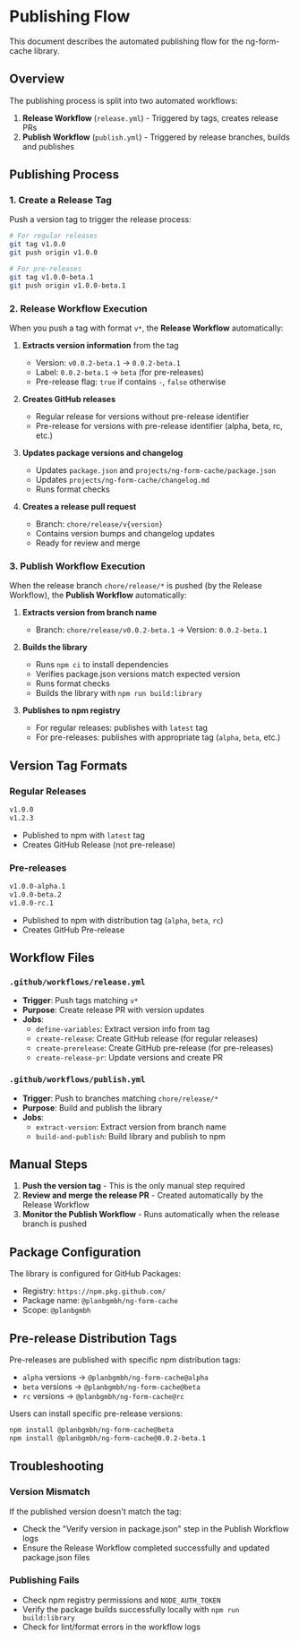 # Publishing Flow

This document describes the automated publishing flow for the ng-form-cache library.

## Overview

The publishing process is split into two automated workflows:

1. **Release Workflow** (`release.yml`) - Triggered by tags, creates release PRs
2. **Publish Workflow** (`publish.yml`) - Triggered by release branches, builds and publishes

## Publishing Process

### 1. Create a Release Tag

Push a version tag to trigger the release process:

```bash
# For regular releases
git tag v1.0.0
git push origin v1.0.0

# For pre-releases
git tag v1.0.0-beta.1
git push origin v1.0.0-beta.1
```

### 2. Release Workflow Execution

When you push a tag with format `v*`, the **Release Workflow** automatically:

1. **Extracts version information** from the tag
   - Version: `v0.0.2-beta.1` → `0.0.2-beta.1`
   - Label: `0.0.2-beta.1` → `beta` (for pre-releases)
   - Pre-release flag: `true` if contains `-`, `false` otherwise

2. **Creates GitHub releases**
   - Regular release for versions without pre-release identifier
   - Pre-release for versions with pre-release identifier (alpha, beta, rc, etc.)

3. **Updates package versions and changelog**
   - Updates `package.json` and `projects/ng-form-cache/package.json`
   - Updates `projects/ng-form-cache/changelog.md`
   - Runs format checks

4. **Creates a release pull request**
   - Branch: `chore/release/v{version}`
   - Contains version bumps and changelog updates
   - Ready for review and merge

### 3. Publish Workflow Execution

When the release branch `chore/release/*` is pushed (by the Release Workflow), the **Publish Workflow** automatically:

1. **Extracts version from branch name**
   - Branch: `chore/release/v0.0.2-beta.1` → Version: `0.0.2-beta.1`

2. **Builds the library**
   - Runs `npm ci` to install dependencies
   - Verifies package.json versions match expected version
   - Runs format checks
   - Builds the library with `npm run build:library`

3. **Publishes to npm registry**
   - For regular releases: publishes with `latest` tag
   - For pre-releases: publishes with appropriate tag (`alpha`, `beta`, etc.)

## Version Tag Formats

### Regular Releases
```bash
v1.0.0
v1.2.3
```
- Published to npm with `latest` tag
- Creates GitHub Release (not pre-release)

### Pre-releases
```bash
v1.0.0-alpha.1
v1.0.0-beta.2
v1.0.0-rc.1
```
- Published to npm with distribution tag (`alpha`, `beta`, `rc`)
- Creates GitHub Pre-release

## Workflow Files

### `.github/workflows/release.yml`
- **Trigger**: Push tags matching `v*`
- **Purpose**: Create release PR with version updates
- **Jobs**:
  - `define-variables`: Extract version info from tag
  - `create-release`: Create GitHub release (for regular releases)
  - `create-prerelease`: Create GitHub pre-release (for pre-releases)
  - `create-release-pr`: Update versions and create PR

### `.github/workflows/publish.yml`
- **Trigger**: Push to branches matching `chore/release/*`
- **Purpose**: Build and publish the library
- **Jobs**:
  - `extract-version`: Extract version from branch name
  - `build-and-publish`: Build library and publish to npm

## Manual Steps

1. **Push the version tag** - This is the only manual step required
2. **Review and merge the release PR** - Created automatically by the Release Workflow
3. **Monitor the Publish Workflow** - Runs automatically when the release branch is pushed

## Package Configuration

The library is configured for GitHub Packages:
- Registry: `https://npm.pkg.github.com/`
- Package name: `@planbgmbh/ng-form-cache`
- Scope: `@planbgmbh`

## Pre-release Distribution Tags

Pre-releases are published with specific npm distribution tags:
- `alpha` versions → `@planbgmbh/ng-form-cache@alpha`
- `beta` versions → `@planbgmbh/ng-form-cache@beta`
- `rc` versions → `@planbgmbh/ng-form-cache@rc`

Users can install specific pre-release versions:
```bash
npm install @planbgmbh/ng-form-cache@beta
npm install @planbgmbh/ng-form-cache@0.0.2-beta.1
```

## Troubleshooting

### Version Mismatch
If the published version doesn't match the tag:
- Check the "Verify version in package.json" step in the Publish Workflow logs
- Ensure the Release Workflow completed successfully and updated package.json files

### Publishing Fails
- Check npm registry permissions and `NODE_AUTH_TOKEN`
- Verify the package builds successfully locally with `npm run build:library`
- Check for lint/format errors in the workflow logs